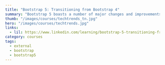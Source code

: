 ```yaml
---
title: "Bootstrap 5: Transitioning from Bootstrap 4"
summary: "Bootstrap 5 boasts a number of major changes and improvements to the popular front-end framework. If you've been curious about making the switch to Bootstrap 5, this course prepares you to tackle the migration process."
thumb: "/images/courses/techtrends_tn.jpg"
hero: "/images/courses/techtrends.jpg"
links:
  - lil: https://www.linkedin.com/learning/bootstrap-5-transitioning-from-bootstrap-4/
category: courses
tags:
  - external
  - bootstrap
  - bootstrap5
---
```

